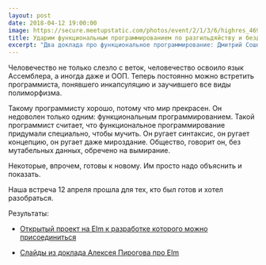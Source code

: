 ```yaml
---
layout: post
date: 2018-04-12 19:00:00
image: https://secure.meetupstatic.com/photos/event/2/1/3/6/highres_469688502.jpeg
title: Ударим функциональным программированием по разгильдяйству и бездорожью
excerpt: "Два доклада про функциональное программирование: Дмитрий Сошников про F#, Алексей Пирогов про Elm"
---
```


Человечество не только слезло с веток, человечество освоило язык Ассемблера, а иногда даже и ООП. Теперь постоянно можно встретить программиста, понявшего инкапсуляцию и заучившего все виды полиморфизма.

Такому программисту хорошо, потому что мир прекрасен. Он недоволен только одним: функциональным программированием. Такой программист считает, что функциональное программирование придумали специально, чтобы мучить. Он ругает синтаксис, он ругает концепцию, он ругает даже мироздание. Общество, говорит он, без мутабельных данных, обречено на вымирание.

Некоторые, впрочем, готовы к новому. Им просто надо объяснить и показать.

Наша встреча 12 апреля прошла для тех, кто был готов и хотел разобраться.

Результаты:

* [Открытый проект на Elm к разработке которого можно присоединиться](https://github.com/wunsh/docdog-engine/issues)

* [Слайды из доклада Алексея Пирогова про Elm](https://astynax.github.io/slides/elm-wtf.html)